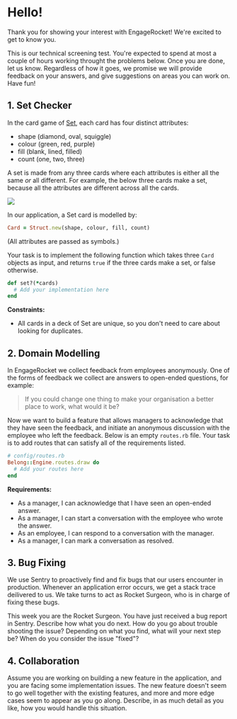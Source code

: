# Hello!

Thank you for showing your interest with EngageRocket! We're excited to get to know you.

This is our technical screening test. You're expected to spend at most a couple of hours working throught the problems
below. Once you are done, let us know. Regardless of how it goes, we promise we will provide feedback on your answers,
and give suggestions on areas you can work on. Have fun!

## 1. Set Checker

In the card game of [Set](https://en.wikipedia.org/wiki/Set_(card_game)), each card has four distinct attributes:

- shape (diamond, oval, squiggle)
- colour (green, red, purple)
- fill (blank, lined, filled)
- count (one, two, three)

A set is made from any three cards where each attributes is either all the same _or_ all different. For example, the below three cards make a set, because all the attributes are different across all the cards.

![](https://user-images.githubusercontent.com/5259935/53721988-6ebb4680-3e9f-11e9-8e3e-ecc0fae6bd4e.png)

In our application, a Set card is modelled by:

```ruby
Card = Struct.new(shape, colour, fill, count)
```

(All attributes are passed as symbols.)

Your task is to implement the following function which takes three `Card` objects as input, and returns `true` if the three cards make a set, or false otherwise.

```ruby
def set?(*cards)
  # Add your implementation here
end
```

**Constraints:**

 - All cards in a deck of Set are unique, so you don't need to care about looking for duplicates.
 
 
## 2. Domain Modelling
 
In EngageRocket we collect feedback from employees anonymously. One of the forms of feedback we collect are answers to
open-ended questions, for example:
 
> If you could change one thing to make your organisation a better place to work, what would it be?
 
Now we want to build a feature that allows managers to acknowledge that they have seen the feedback, and initiate an
anonymous discussion with the employee who left the feedback. Below is an empty `routes.rb` file. Your task is to add
routes that can satisfy all of the requirements listed.

```ruby
# config/routes.rb
Belong::Engine.routes.draw do
  # Add your routes here
end
```

**Requirements:**

 - As a manager, I can acknowledge that I have seen an open-ended answer.
 - As a manager, I can start a conversation with the employee who wrote the answer.
 - As an employee, I can respond to a conversation with the manager.
 - As a manager, I can mark a conversation as resolved.


## 3. Bug Fixing

We use Sentry to proactively find and fix bugs that our users encounter in production. Whenever an application error
occurs, we get a stack trace deilivered to us. We take turns to act as Rocket Surgeon, who is in charge of fixing
these bugs.

This week you are the Rocket Surgeon. You have just received a bug report in Sentry. Describe how what you do next.
How do you go about trouble shooting the issue? Depending on what you find, what will your next step be? When do you
consider the issue "fixed"?

## 4. Collaboration

Assume you are working on building a new feature in the application, and you are facing some implementation issues.
The new feature doesn't seem to go well together with the existing features, and more and more edge cases seem to
appear as you go along. Describe, in as much detail as you like, how you would handle this situation.

